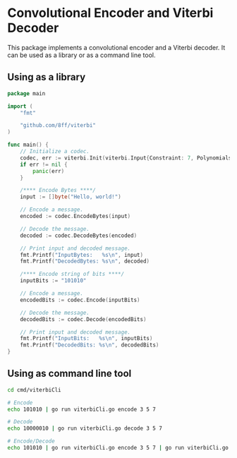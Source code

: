 # Convolutional Encoder and Viterbi Decoder

This package implements a convolutional encoder and a Viterbi decoder.
It can be used as a library or as a command line tool.

## Using as a library
```go
package main

import (
	"fmt"

	"github.com/8ff/viterbi"
)

func main() {
	// Initialize a codec.
	codec, err := viterbi.Init(viterbi.Input{Constraint: 7, Polynomials: []int{91, 109, 121}, ReversePolynomials: false})
	if err != nil {
		panic(err)
	}

	/**** Encode Bytes ****/
	input := []byte("Hello, world!")

	// Encode a message.
	encoded := codec.EncodeBytes(input)

	// Decode the message.
	decoded := codec.DecodeBytes(encoded)

	// Print input and decoded message.
	fmt.Printf("InputBytes:   %s\n", input)
	fmt.Printf("DecodedBytes: %s\n", decoded)

	/**** Encode string of bits ****/
	inputBits := "101010"

	// Encode a message.
	encodedBits := codec.Encode(inputBits)

	// Decode the message.
	decodedBits := codec.Decode(encodedBits)

	// Print input and decoded message.
	fmt.Printf("InputBits:   %s\n", inputBits)
	fmt.Printf("DecodedBits: %s\n", decodedBits)
}

```

## Using as command line tool
```bash
cd cmd/viterbiCli

# Encode
echo 101010 | go run viterbiCli.go encode 3 5 7

# Decode
echo 10000010 | go run viterbiCli.go decode 3 5 7

# Encode/Decode
echo 101010 | go run viterbiCli.go encode 3 5 7 | go run viterbiCli.go decode 3 5 7
```